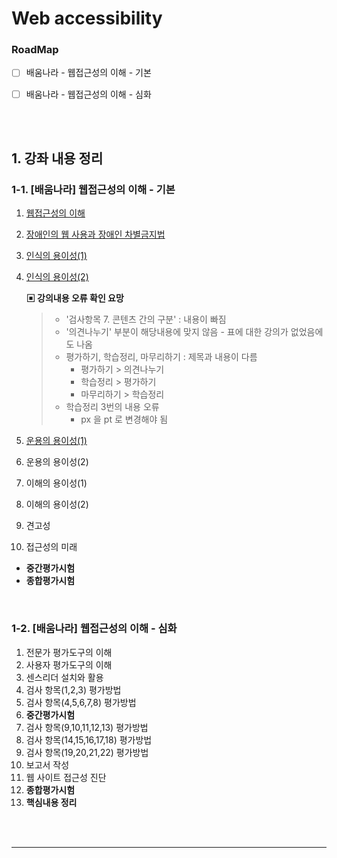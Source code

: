 # Web accessibility



### RoadMap

- [ ] 배움나라 - 웹접근성의 이해 - 기본
- [ ] 배움나라 - 웹접근성의 이해 - 심화



<br><br>



## 1. 강좌 내용 정리



### 1-1. [배움나라] 웹접근성의 이해 - 기본



1. [웹접근성의 이해](./estudy1/chapter01.md)

2. [장애인의 웹 사용과 장애인 차별금지법](./estudy1/chapter02.md)

3. [인식의 용이성(1)](./estudy1/chapter03.md)

4. [인식의 용이성(2)](./estudy1/chapter04.md)

   **▣ 강의내용 오류 확인 요망**

   > * '검사항목 7. 콘텐츠 간의 구분' : 내용이 빠짐
   > * '의견나누기' 부분이 해당내용에 맞지 않음 - 표에 대한 강의가 없었음에도 나옴
   > * 평가하기, 학습정리, 마무리하기 : 제목과 내용이 다름
   >   * 평가하기 > 의견나누기
   >   * 학습정리 > 평가하기
   >   * 마무리하기 > 학습정리
   > * 학습정리 3번의 내용 오류
   >   * px 을 pt 로 변경해야 됨

5. [운용의 용이성(1)](./estudy1/chapter05.md)

6. 운용의 용이성(2)

7. 이해의 용이성(1)

8. 이해의 용이성(2)

9. 견고성

10. 접근성의 미래


* **중간평가시험**
* **종합평가시험**




<br>

### 1-2. [배움나라] 웹접근성의 이해 - 심화



1. 전문가 평가도구의 이해
2. 사용자 평가도구의 이해
3. 센스리더 설치와 활용
4. 검사 항목(1,2,3) 평가방법
5. 검사 항목(4,5,6,7,8) 평가방법
6. **중간평가시험**
7. 검사 항목(9,10,11,12,13) 평가방법
8. 검사 항목(14,15,16,17,18) 평가방법
9. 검사 항목(19,20,21,22) 평가방법
10. 보고서 작성
11. 웹 사이트 접근성 진단
12. **종합평가시험**
13. **핵심내용 정리**



<br><br>























---



